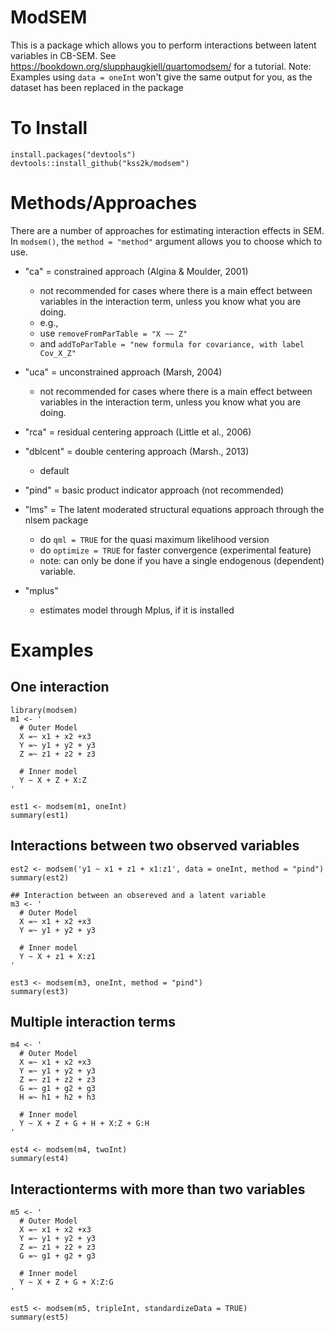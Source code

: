 # ModSEM
This is a package which allows you to perform interactions between latent variables in CB-SEM. See https://bookdown.org/slupphaugkjell/quartomodsem/ for a tutorial. Note: Examples using `data = oneInt` won't give the same output for you, as the dataset has been replaced in the package 

# To Install 
```
install.packages("devtools")
devtools::install_github("kss2k/modsem")
```

# Methods/Approaches

There are a number of approaches for estimating interaction effects in SEM. In `modsem()`, the `method = "method"` argument allows you to choose which to use.

- "ca" = constrained approach (Algina & Moulder, 2001)
  - not recommended for cases where there is a main effect between variables in the interaction term, unless you know what you are doing.
  - e.g., 
  - use `removeFromParTable = "X ~~ Z"`
  - and `addToParTable = "new formula for covariance, with label Cov_X_Z"`
- "uca" = unconstrained approach (Marsh, 2004)
  - not recommended for cases where there is a main effect between variables in the interaction term, unless you know what you are doing.
  
- "rca" = residual centering approach (Little et al., 2006)
- "dblcent" = double centering approach (Marsh., 2013)
  - default
- "pind" = basic product indicator approach (not recommended)
- "lms" = The latent moderated structural equations approach through the nlsem package
  - do `qml = TRUE` for the quasi maximum likelihood version
  - do `optimize = TRUE` for faster convergence (experimental feature)
  - note: can only be done if you have a single endogenous (dependent) variable. 
- "mplus" 
  - estimates model through Mplus, if it is installed


# Examples 

## One interaction
```
library(modsem)
m1 <- '
  # Outer Model
  X =~ x1 + x2 +x3
  Y =~ y1 + y2 + y3
  Z =~ z1 + z2 + z3
  
  # Inner model
  Y ~ X + Z + X:Z 
'

est1 <- modsem(m1, oneInt)
summary(est1)
```

## Interactions between two observed variables
```
est2 <- modsem('y1 ~ x1 + z1 + x1:z1', data = oneInt, method = "pind")
summary(est2)

## Interaction between an obsereved and a latent variable 
m3 <- '
  # Outer Model
  X =~ x1 + x2 +x3
  Y =~ y1 + y2 + y3
  
  # Inner model
  Y ~ X + z1 + X:z1 
'

est3 <- modsem(m3, oneInt, method = "pind")
summary(est3)
```

## Multiple interaction terms
```
m4 <- '
  # Outer Model
  X =~ x1 + x2 +x3
  Y =~ y1 + y2 + y3
  Z =~ z1 + z2 + z3
  G =~ g1 + g2 + g3
  H =~ h1 + h2 + h3
  
  # Inner model
  Y ~ X + Z + G + H + X:Z + G:H
'

est4 <- modsem(m4, twoInt)
summary(est4)
```

## Interactionterms with more than two variables
```
m5 <- '
  # Outer Model
  X =~ x1 + x2 +x3
  Y =~ y1 + y2 + y3
  Z =~ z1 + z2 + z3
  G =~ g1 + g2 + g3
  
  # Inner model
  Y ~ X + Z + G + X:Z:G
'

est5 <- modsem(m5, tripleInt, standardizeData = TRUE)
summary(est5)
```
